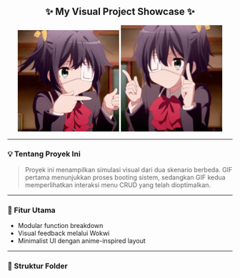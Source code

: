 <h2 align="center">✨ My Visual Project Showcase ✨</h2>

<p align="center">
  <img src="Animated GIF.gif" width="45%" alt="GIF 1">
  <img src="chuunibyou demo koi ga shitai manga GIF.gif" width="45%" alt="GIF 2">
</p>

---

### 💡 Tentang Proyek Ini
> Proyek ini menampilkan simulasi visual dari dua skenario berbeda. GIF pertama menunjukkan proses booting sistem, sedangkan GIF kedua memperlihatkan interaksi menu CRUD yang telah dioptimalkan.

---

### 🔧 Fitur Utama
- Modular function breakdown
- Visual feedback melalui Wokwi
- Minimalist UI dengan anime-inspired layout

---

### 📁 Struktur Folder
